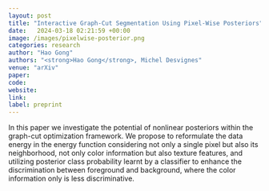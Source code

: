 ```yaml
---
layout: post
title: "Interactive Graph-Cut Segmentation Using Pixel-Wise Posteriors"
date:   2024-03-18 02:21:59 +00:00
image: /images/pixelwise-posterior.png
categories: research
author: "Hao Gong"
authors: "<strong>Hao Gong</strong>, Michel Desvignes"
venue: "arXiv"
paper: 
code:
website: 
link: 
label: preprint
---
```

In this paper we investigate the potential of nonlinear posteriors within the graph-cut optimization framework. We propose to reformulate the data energy in the energy function considering not only a single pixel but also its neighborhood, not only color information but also texture features, and utilizing posterior class probability learnt by a classifier to enhance the discrimination between foreground and background, where the color information only is less discriminative.
